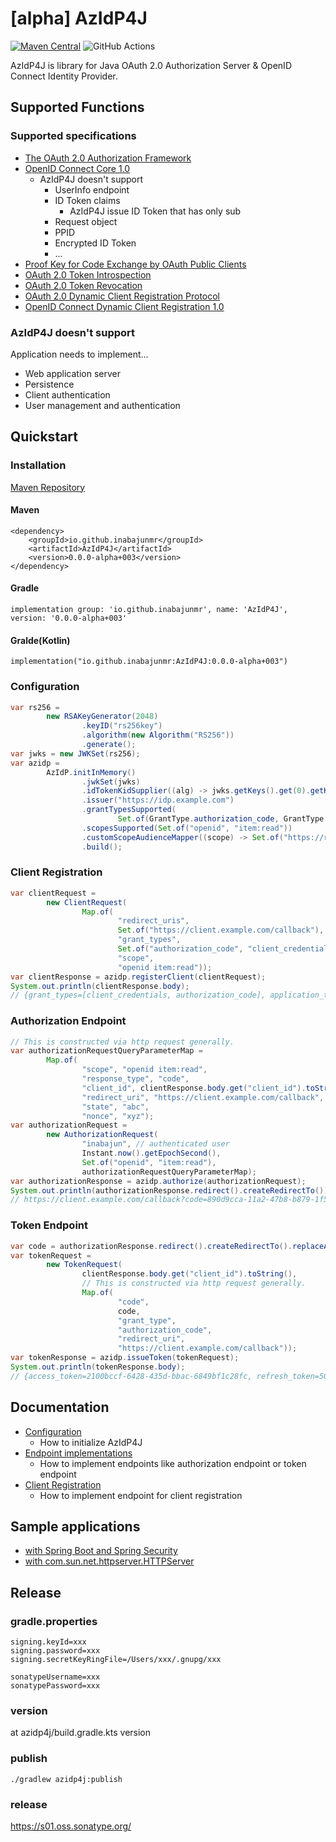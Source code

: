 # [alpha] AzIdP4J

[![Maven Central](https://img.shields.io/maven-central/v/io.github.inabajunmr/AzIdP4J.svg?label=Maven%20Central)](https://search.maven.org/search?q=g:%22io.github.inabajunmr%22%20AND%20a:%22AzIdP4J%22)
![GitHub Actions](https://github.com/inabajunmr/azidp4j/actions/workflows/main.yml/badge.svg)

AzIdP4J is library for Java OAuth 2.0 Authorization Server & OpenID Connect Identity Provider.

## Supported Functions

### Supported specifications

* [The OAuth 2.0 Authorization Framework](https://www.rfc-editor.org/rfc/rfc6749)
* [OpenID Connect Core 1.0](https://openid.net/specs/openid-connect-core-1_0.html)
  * AzIdP4J doesn't support
    * UserInfo endpoint
    * ID Token claims
      * AzIdP4J issue ID Token that has only sub
    * Request object
    * PPID
    * Encrypted ID Token
    * ...
* [Proof Key for Code Exchange by OAuth Public Clients](https://datatracker.ietf.org/doc/html/rfc7636)
* [OAuth 2.0 Token Introspection](https://datatracker.ietf.org/doc/html/rfc7662)
* [OAuth 2.0 Token Revocation](https://datatracker.ietf.org/doc/html/rfc7009)
* [OAuth 2.0 Dynamic Client Registration Protocol](https://www.rfc-editor.org/rfc/rfc7591)
* [OpenID Connect Dynamic Client Registration 1.0](https://openid.net/specs/openid-connect-registration-1_0.html)

### AzIdP4J doesn't support

Application needs to implement...

* Web application server
* Persistence
* Client authentication
* User management and authentication

## Quickstart

### Installation

[Maven Repository](https://mvnrepository.com/artifact/io.github.inabajunmr/AzIdP4J/0.0.0-alpha+003)

#### Maven

```
<dependency>
    <groupId>io.github.inabajunmr</groupId>
    <artifactId>AzIdP4J</artifactId>
    <version>0.0.0-alpha+003</version>
</dependency>
```

#### Gradle

```
implementation group: 'io.github.inabajunmr', name: 'AzIdP4J', version: '0.0.0-alpha+003'
```

#### Gralde(Kotlin)

```
implementation("io.github.inabajunmr:AzIdP4J:0.0.0-alpha+003")
```

### Configuration

```java
var rs256 =
        new RSAKeyGenerator(2048)
                .keyID("rs256key")
                .algorithm(new Algorithm("RS256"))
                .generate();
var jwks = new JWKSet(rs256);
var azidp =
        AzIdP.initInMemory()
                .jwkSet(jwks)
                .idTokenKidSupplier((alg) -> jwks.getKeys().get(0).getKeyID())
                .issuer("https://idp.example.com")
                .grantTypesSupported(
                        Set.of(GrantType.authorization_code, GrantType.client_credentials))
                .scopesSupported(Set.of("openid", "item:read"))
                .customScopeAudienceMapper((scope) -> Set.of("https://rs.example.com"))
                .build();
```

### Client Registration

```java
var clientRequest =
        new ClientRequest(
                Map.of(
                        "redirect_uris",
                        Set.of("https://client.example.com/callback"),
                        "grant_types",
                        Set.of("authorization_code", "client_credentials"),
                        "scope",
                        "openid item:read"));
var clientResponse = azidp.registerClient(clientRequest);
System.out.println(clientResponse.body);
// {grant_types=[client_credentials, authorization_code], application_type=web, scope=openid item:read, require_auth_time=false, client_secret=f13b412b-f5b6-4432-9764-ffa891ef5ae9, redirect_uris=[https://client.example.com/callback], client_id=b9b60f89-97f3-4537-9604-a638d58df4d4, token_endpoint_auth_method=client_secret_basic, response_types=[code], id_token_signed_response_alg=RS256}
```

### Authorization Endpoint

```java
// This is constructed via http request generally.
var authorizationRequestQueryParameterMap =
        Map.of(
                "scope", "openid item:read",
                "response_type", "code",
                "client_id", clientResponse.body.get("client_id").toString(),
                "redirect_uri", "https://client.example.com/callback",
                "state", "abc",
                "nonce", "xyz");
var authorizationRequest =
        new AuthorizationRequest(
                "inabajun", // authenticated user
                Instant.now().getEpochSecond(),
                Set.of("openid", "item:read"),
                authorizationRequestQueryParameterMap);
var authorizationResponse = azidp.authorize(authorizationRequest);
System.out.println(authorizationResponse.redirect().createRedirectTo());
// https://client.example.com/callback?code=890d9cca-11a2-47b8-b879-1f584fdb0354&state=abc
```

### Token Endpoint
```java
var code = authorizationResponse.redirect().createRedirectTo().replaceAll(".*code=([^&]+).*", "$1");
var tokenRequest =
        new TokenRequest(
                clientResponse.body.get("client_id").toString(),
                // This is constructed via http request generally.
                Map.of(
                        "code",
                        code,
                        "grant_type",
                        "authorization_code",
                        "redirect_uri",
                        "https://client.example.com/callback"));
var tokenResponse = azidp.issueToken(tokenRequest);
System.out.println(tokenResponse.body);
// {access_token=2100bccf-6428-435d-bbac-6849bf1c28fc, refresh_token=50ecc0bd-a48a-4df4-a62e-768896ba4f24, scope=openid item:read, id_token=eyJraWQiOiJyczI1NmtleSIsImFsZyI6IlJTMjU2In0.eyJhdF9oYXNoIjoiZHZDcXhOQ3lNNG9kdWhfS1EwU0trZyIsInN1YiI6ImluYWJhanVuIiwiYXVkIjoiNGUzMWViZDItNTZmNy00MDM0LWIwNjEtNjcyNGEzNzUwYTEwIiwiYXpwIjoiNGUzMWViZDItNTZmNy00MDM0LWIwNjEtNjcyNGEzNzUwYTEwIiwiYXV0aF90aW1lIjoxNjY4OTMzNDU5LCJpc3MiOiJodHRwczovL2lkcC5leGFtcGxlLmNvbSIsImV4cCI6MTY2ODkzNDA1OSwiaWF0IjoxNjY4OTMzNDU5LCJub25jZSI6Inh5eiIsImp0aSI6ImY0YjhlMGUyLWIwMTktNDI1ZC1hMmRkLTdmZWUwNzFmYzM3NSJ9.n-YJnhe-NlQdzydRoPq2I0bSsWD-iyx3DHYToZvmUHnncgcpjEvNA2QGsWnSPShJickAAh3sJ53d4LenMJDpGzhJbeAYq3Fh6UgC_NsH5yYimbCFg1i6nVySV-ntbC6tmvAz1Ey1QsIHmZO5azGzbIbjm47jfl-NhZHbH4pg7lBbQ3_KmOy3kfmOil14Qyz8sNrT4LX_5T4nK3YjrPWDsCYlGm_cXHL5zwPnwZkWifU-D6ro-j9yK3E30kQ2qEsj_bhjzcpLem7-y67EfzuJTAhQbxPaasToh_lcPXaXS9krVodU1pPkk6aFs4IDurbqsoUGZH28YEOW4oowbSoyyw, state=abc, token_type=bearer, expires_in=600}
```

## Documentation

* [Configuration](docs/config.md)
  * How to initialize AzIdP4J
* [Endpoint implementations](docs/endpoint-implementations.md)
  * How to implement endpoints like authorization endpoint or token endpoint
* [Client Registration](docs/client-registration.md)
  * How to implement endpoint for client registration

## Sample applications

* [with Spring Boot and Spring Security](azidp4j-spring-security-sample)
* [with com.sun.net.httpserver.HTTPServer](azidp4j-httpserver-sample)

## Release

### gradle.properties

```
signing.keyId=xxx
signing.password=xxx
signing.secretKeyRingFile=/Users/xxx/.gnupg/xxx

sonatypeUsername=xxx
sonatypePassword=xxx
```

### version

at azidp4j/build.gradle.kts version

### publish

```
./gradlew azidp4j:publish
```

### release

https://s01.oss.sonatype.org/